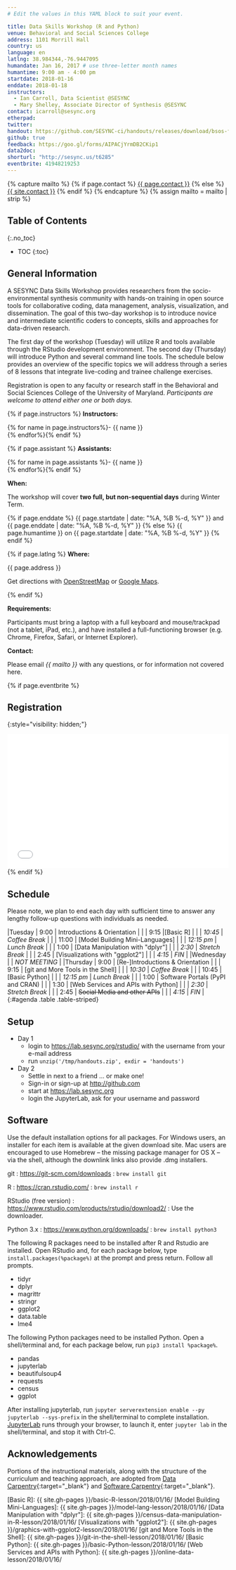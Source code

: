 ```yaml
---
# Edit the values in this YAML block to suit your event.

title: Data Skills Workshop (R and Python)
venue: Behavioral and Social Sciences College
address: 1101 Morrill Hall
country: us
language: en
latlng: 38.984344,-76.9447095
humandate: Jan 16, 2017 # use three-letter month names
humantime: 9:00 am - 4:00 pm
startdate: 2018-01-16
enddate: 2018-01-18
instructors:
  - Ian Carroll, Data Scientist @SESYNC
  - Mary Shelley, Associate Director of Synthesis @SESYNC
contact: icarroll@sesync.org
etherpad:
twitter:
handout: https://github.com/SESYNC-ci/handouts/releases/download/bsos-faculty-2018/handouts.zip
github: true
feedback: https://goo.gl/forms/AIPACjYrmDB2CKip1
data2doc:
shorturl: "http://sesync.us/t6285"
eventbrite: 41948219253
---
```


<!-- Capture additional variables to use below. -->

{% capture mailto %}
{% if page.contact %}
  <a href='mailto:{{page.contact}}'>{{ page.contact }}</a>
{% else %}
  <a href='mailto:{{site.contact}}'>{{ site.contact }}</a>
{% endif %}
{% endcapture %}
{% assign mailto = mailto | strip %}

## Table of Contents
{:.no_toc}

* TOC
{:toc}

## General Information

A SESYNC Data Skills Workshop provides researchers from the socio-environmental
synthesis community with hands-on training in open source tools for
collaborative coding, data management, analysis, visualization, and
dissemination. The goal of this two-day workshop is to introduce novice and
intermediate scientific coders to concepts, skills and approaches for
data-driven research.

The first day of the workshop (Tuesday) will utilize R and tools available
through the RStudio development environment. The second day (Thursday) will
introduce Python and several command line tools. The schedule below provides an
overview of the specific topics we will address through a series of 8 lessons
that integrate live-coding and trainee challenge exercises.

Registration is open to any faculty or research staff in the Behavioral and
Social Sciences College of the University of Maryland. *Participants are
welcome to attend either one or both days.*

<!-- The next block displays instructors' names if they are available. -->

{% if page.instructors %}
**Instructors:**

{% for name in page.instructors%}- {{ name }}  
{% endfor%}{% endif %}

{% if page.assistant %}
**Assistants:**

{% for name in page.assistants %}- {{ name }}  
{% endfor%}{% endif %}

**When:**

The workshop will cover **two full, but non-sequential days** during Winter
Term.

{% if page.enddate %}
{{ page.startdate | date: "%A, %B %-d, %Y" }} and {{ page.enddate | date: "%A, %B %-d, %Y" }}
{% else %}
{{ page.humantime }} on {{ page.startdate | date: "%A, %B %-d, %Y" }}
{% endif %}

<!-- The next block displays the address and links to a map showing directions.
-->

{% if page.latlng %}
**Where:**

{{ page.address }}

Get directions with
<a href="//www.openstreetmap.org/?mlat={{ page.latlng | replace:',','&mlon=' }}&zoom=16">OpenStreetMap</a> or
<a href="//maps.google.com/maps?q={{ page.latlng }}">Google Maps</a>.
  
{% endif %}

<!-- Modify the next block if there are any special requirements. -->

**Requirements:**

Participants must bring a laptop with a full keyboard and mouse/trackpad (not a
tablet, iPad, etc.), and have installed a full-functioning browser (e.g. Chrome,
Firefox, Safari, or Internet Explorer).

<!-- The following block automatically inserts a contact email address if one
has been specified for the page. If one hasn't, this block inserts the
site.contact address in docs/_config.yml. -->

**Contact:**

Please email *{{ mailto }}* with any questions, or for information not covered
here.

<!--
An eventbrite value in the YAML front matter triggers the next block.
-->

{% if page.eventbrite %}
## Registration
{:style="visibility: hidden;"}

<iframe
  src="//eventbrite.com/tickets-external?eid={{ page.eventbrite }}&ref=etckt"
  frameborder="0" height="305" width="100%"
  vspace="0" hspace="0" marginheight="5" marginwidth="5"
  scrolling="auto" allowtransparency="true">
</iframe>
{% endif %}

<!-- Compose the schedule below. The instructor field is only visible with URL
query string parameter "draft=TRUE" -->

## Schedule

Please note, we plan to end each day with sufficient time to answer any lengthy
follow-up questions with individuals as needed.

|Tuesday   | 9:00       | Introductions & Orientation         |
|          | 9:15       |[Basic R]                            |
|          | *10:45*    | *Coffee Break*                      |
|          | 11:00      | [Model Building Mini-Languages]     |
|          | *12:15 pm* | *Lunch Break*                       |
|          | 1:00       | [Data Manipulation with "dplyr"]    |
|          | *2:30*     | *Stretch Break*                     |
|          | 2:45       | [Visualizations with "ggplot2"]     |
|          | *4:15*     | *FIN*                               |
|Wednesday |            | *NOT MEETING*                       |
|Thursday  | 9:00       | [Re-]Introductions & Orientation    |
|          | 9:15       | [git and More Tools in the Shell]   |
|          | *10:30*    | *Coffee Break*                      |
|          | 10:45      | [Basic Python]                      |
|          | *12:15 pm* | *Lunch Break*                       |
|          | 1:00       | Software Portals (PyPI and CRAN)    |
|          | 1:30       | [Web Services and APIs with Python] |
|          | *2:30*     | *Stretch Break*                     | 
|          | 2:45       | ~~Social Media and other APIs~~     |
|          | *4:15*     | *FIN*                               |
{:#agenda .table .table-striped}

<!-- Use the next block to detail pre-arrival installation and download
instructions. Certain standard procedures may be included, e.g.
docs/_includes/setup-RStudio.md. -->

## Setup

- Day 1
  - login to <https://lab.sesync.org/rstudio/> with the username from your e-mail address
  - run `unzip('/tmp/handouts.zip', exdir = 'handouts')`
- Day 2
  - Settle in next to a friend ... or make one!
  - Sign-in or sign-up at <http://github.com>
  - start at <https://lab.sesync.org>
  - login the JupyterLab, ask for your username and password

## Software

Use the default installation options for all packages. For Windows users, an
installer for each item is available at the given download site. Mac users are
encouraged to use Homebrew – the missing package manager for OS X – via the
shell, although the downlink links also provide .dmg installers.

git
: https://git-scm.com/downloads
: `brew install git`

R
: https://cran.rstudio.com/
: `brew install r`

RStudio (free version)
: https://www.rstudio.com/products/rstudio/download2/
: Use the downloader.

Python 3.x
: https://www.python.org/downloads/
: `brew install python3`

The following R packages need to be installed after R and Rstudio are installed.
Open RStudio and, for each package below, type `install.packages(%package%)` at
the prompt and press return. Follow all prompts.

- tidyr
- dplyr
- magrittr
- stringr
- ggplot2
- data.table
- lme4

The following Python packages need to be installed Python. Open a shell/terminal
and, for each package below, run `pip3 install %package%`.

- pandas
- jupyterlab
- beautifulsoup4
- requests
- census
- ggplot

After installing jupyterlab, run `jupyter serverextension enable --py jupyterlab
--sys-prefix` in the shell/terminal to complete installation.
[JupyterLab](http://jupyterlab-tutorial.readthedocs.io/en/latest/) runs through
your browser, to launch it, enter `jupyter lab` in the shell/terminal, and stop
it with Ctrl-C.

## Acknowledgements

Portions of the instructional materials, along with the structure of the
curriculum and teaching approach, are adopted from [Data
Carpentry](http://www.datacarpentry.org){:target="_blank"} and [Software
Carpentry](http://software-carpentry.org){:target="_blank"}.

<!-- Only use space below for links. -->

[Basic R]: {{ site.gh-pages }}/basic-R-lesson/2018/01/16/
[Model Building Mini-Languages]: {{ site.gh-pages }}/model-lang-lesson/2018/01/16/
[Data Manipulation with "dplyr"]: {{ site.gh-pages }}/census-data-manipulation-in-R-lesson/2018/01/16/
[Visualizations with "ggplot2"]: {{ site.gh-pages }}/graphics-with-ggplot2-lesson/2018/01/16/
[git and More Tools in the Shell]: {{ site.gh-pages }}/git-in-the-shell-lesson/2018/01/16/
[Basic Python]: {{ site.gh-pages }}/basic-Python-lesson/2018/01/16/
[Web Services and APIs with Python]: {{ site.gh-pages }}/online-data-lesson/2018/01/16/
